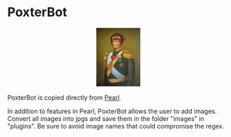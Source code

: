 # PoxterBot
<p align="center"><img src="poxter.jpg" width="100"/></p>

PoxterBot is copied directly from [Pearl](https://github.com/defund/pearl).

In addition to features in Pearl, PoxterBot allows the user to add images.
Convert all images into jpgs and save them in the folder "images" in "plugins".
Be sure to avoid image names that could compromise the regex.
